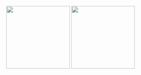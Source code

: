 <p align=left>
  <img src="https://github-readme-stats.vercel.app/api?username=MAAAARCY&show_icons=true&theme=tokyonight" height=170px>
  <img src="https://github-readme-stats.vercel.app/api/top-langs/?username=MAAAARCY&theme=tokyonight&layout=compact" height=170px>
</p>
